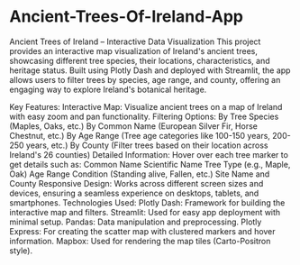 # Ancient-Trees-Of-Ireland-App
Ancient Trees of Ireland – Interactive Data Visualization
This project provides an interactive map visualization of Ireland's ancient trees, showcasing different tree species, their locations, characteristics, and heritage status. Built using Plotly Dash and deployed with Streamlit, the app allows users to filter trees by species, age range, and county, offering an engaging way to explore Ireland's botanical heritage.

Key Features:
Interactive Map: Visualize ancient trees on a map of Ireland with easy zoom and pan functionality.
Filtering Options:
By Tree Species (Maples, Oaks, etc.)
By Common Name (European Silver Fir, Horse Chestnut, etc.)
By Age Range (Tree age categories like 100-150 years, 200-250 years, etc.)
By County (Filter trees based on their location across Ireland's 26 counties)
Detailed Information: Hover over each tree marker to get details such as:
Common Name
Scientific Name
Tree Type (e.g., Maple, Oak)
Age Range
Condition (Standing alive, Fallen, etc.)
Site Name and County
Responsive Design: Works across different screen sizes and devices, ensuring a seamless experience on desktops, tablets, and smartphones.
Technologies Used:
Plotly Dash: Framework for building the interactive map and filters.
Streamlit: Used for easy app deployment with minimal setup.
Pandas: Data manipulation and preprocessing.
Plotly Express: For creating the scatter map with clustered markers and hover information.
Mapbox: Used for rendering the map tiles (Carto-Positron style).
